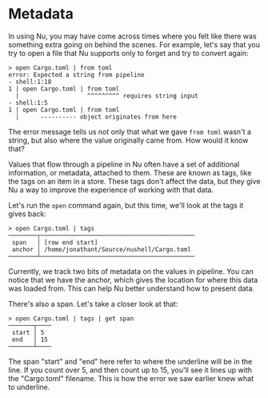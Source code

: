 # Metadata

In using Nu, you may have come across times where you felt like there was something extra going on behind the scenes. For example, let's say that you try to open a file that Nu supports only to forget and try to convert again:

```
> open Cargo.toml | from toml
error: Expected a string from pipeline
- shell:1:18
1 | open Cargo.toml | from toml
  |                   ^^^^^^^^^ requires string input
- shell:1:5
1 | open Cargo.toml | from toml
  |      ---------- object originates from here
```

The error message tells us not only that what we gave `from toml` wasn't a string, but also where the value originally came from. How would it know that?

Values that flow through a pipeline in Nu often have a set of additional information, or metadata, attached to them. These are known as tags, like the tags on an item in a store. These tags don't affect the data, but they give Nu a way to improve the experience of working with that data.

Let's run the `open` command again, but this time, we'll look at the tags it gives back:

```
> open Cargo.toml | tags
────────┬───────────────────────────────────────────
 span   │ [row end start] 
 anchor │ /home/jonathant/Source/nushell/Cargo.toml 
────────┴───────────────────────────────────────────
```

Currently, we track two bits of metadata on the values in pipeline. You can notice that we have the anchor, which gives the location for where this data was loaded from. This can help Nu better understand how to present data.

There's also a span. Let's take a closer look at that:

```
> open Cargo.toml | tags | get span
───────┬────
 start │ 5 
 end   │ 15 
───────┴────
```

The span "start" and "end" here refer to where the underline will be in the line. If you count over 5, and then count up to 15, you'll see it lines up with the "Cargo.toml" filename. This is how the error we saw earlier knew what to underline.


